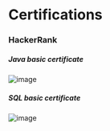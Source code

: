 # Certifications
### HackerRank

##### Java basic certificate
![image](https://user-images.githubusercontent.com/58353352/123682526-b8967a80-d868-11eb-87aa-712cff6676e5.png)

##### SQL basic certificate
![image](https://user-images.githubusercontent.com/58353352/123682444-a4527d80-d868-11eb-907a-79943ed3bf33.png)



